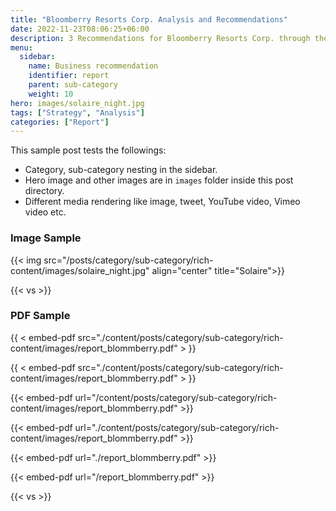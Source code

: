 ```yaml
---
title: "Bloomberry Resorts Corp. Analysis and Recommendations"
date: 2022-11-23T08:06:25+06:00
description: 3 Recommendations for Bloomberry Resorts Corp. through the lens of Business Model Canva, Blue Ocean 
menu:
  sidebar:
    name: Business recommendation
    identifier: report
    parent: sub-category
    weight: 10
hero: images/solaire_night.jpg
tags: ["Strategy", "Analysis"]
categories: ["Report"]
---
```


This sample post tests the followings:

- Category, sub-category nesting in the sidebar.
- Hero image and other images are in `images` folder inside this post directory.
- Different media rendering like image, tweet, YouTube video, Vimeo video etc.

### Image Sample

{{< img src="/posts/category/sub-category/rich-content/images/solaire_night.jpg" align="center" title="Solaire">}}

{{< vs >}}

### PDF Sample


{{ < embed-pdf src="./content/posts/category/sub-category/rich-content/images/report_blommberry.pdf" > }}

{{ < embed-pdf src="./content/posts/category/sub-category/rich-content/images/report_blommberry.pdf" > }}

{{< embed-pdf url="/content/posts/category/sub-category/rich-content/images/report_blommberry.pdf" >}}

{{< embed-pdf url="./content/posts/category/sub-category/rich-content/images/report_blommberry.pdf" >}}

{{< embed-pdf url="./report_blommberry.pdf" >}}

{{< embed-pdf url="/report_blommberry.pdf" >}}

{{< vs >}}
